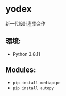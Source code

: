 # yodex
新一代設計產學合作

## 環境:
* Python 3.8.11


## Modules:
* `pip install mediapipe`
* `pip install autopy`
